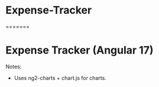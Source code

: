 
# Expense-Tracker
=======
# Expense Tracker (Angular 17)

Notes:
- Uses ng2-charts + chart.js for charts.


